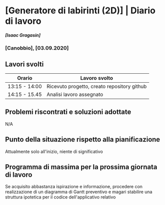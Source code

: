 # [Generatore di labirinti (2D)] | Diario di lavoro
##### [Isaac Gragasin]
### [Canobbio], [03.09.2020]

## Lavori svolti


|Orario        |Lavoro svolto                 |
|--------------|------------------------------|
|13:15 - 14:00 |Ricevuto progetto, creato repository github          |
|14:15 - 15.45 |Analisi lavoro assegnato     |

##  Problemi riscontrati e soluzioni adottate

N/A

##  Punto della situazione rispetto alla pianificazione

Attualmente solo all'inizio, niente di significativo

## Programma di massima per la prossima giornata di lavoro
Se acquisito abbastanza ispirazione e informazione, procedere con realizzazione
di un diagramma di Gantt preventivo e magari stabilire una struttura ipotetica per il codice dell'applicativo relativo

